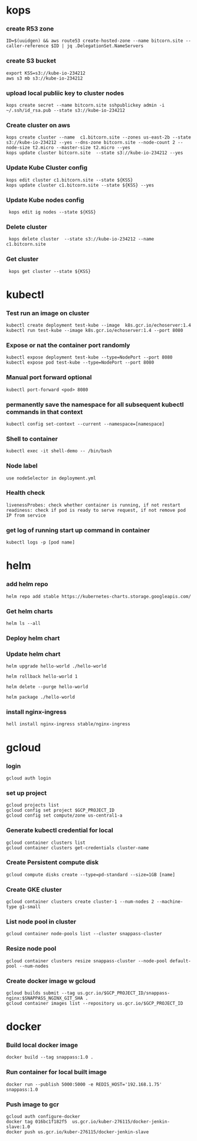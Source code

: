 #  kops
### create R53 zone
    ID=$(uuidgen) && aws route53 create-hosted-zone --name bitcorn.site --caller-reference $ID | jq .DelegationSet.NameServers

### create S3 bucket
    export KSS=s3://kube-io-234212
    aws s3 mb s3://kube-io-234212

### upload local publiic key to cluster nodes
    kops create secret --name bitcorn.site sshpublickey admin -i ~/.ssh/id_rsa.pub --state s3://kube-io-234212

### Create cluster on aws
    kops create cluster --name  c1.bitcorn.site --zones us-east-2b --state s3://kube-io-234212 --yes --dns-zone bitcorn.site --node-count 2 --node-size t2.micro --master-size t2.micro --yes 
    kops update cluster bitcorn.site  --state s3://kube-io-234212 --yes

### Update Kube Cluster config
    kops edit cluster c1.bitcorn.site --state ${KSS}
    kops update cluster c1.bitcorn.site --state ${KSS} --yes

### Update Kube nodes config
     kops edit ig nodes --state ${KSS}

### Delete cluster
     kops delete cluster  --state s3://kube-io-234212 --name  c1.bitcorn.site

### Get cluster
     kops get cluster --state ${KSS}


# kubectl
### Test run an image on cluster
    kubectl create deployment test-kube --image  k8s.gcr.io/echoserver:1.4
    kubectl run test-kube --image k8s.gcr.io/echoserver:1.4 --port 8080  

### Expose or nat the container port randomly
    kubectl expose deployment test-kube --type=NodePort --port 8080
    kubectl expose pod test-kube --type=NodePort --port 8080
### Manual port forward optional
    kubectl port-forward <pod> 8080
    
### permanently save the namespace for all subsequent kubectl commands in that context
    kubectl config set-context --current --namespace=[namespace]

### Shell to container
    kubectl exec -it shell-demo -- /bin/bash

### Node label
    use nodeSelector in deployment.yml

### Health check
    livenessProbes: check whether container is running, if not restart
    readiness: check if pod is ready to serve request, if not remove pod IP from service

### get log of running start up command in container
    kubectl logs -p [pod name]



# helm

### add helm repo
    helm repo add stable https://kubernetes-charts.storage.googleapis.com/

### Get helm charts
    helm ls --all

### Deploy helm chart

### Update helm chart
    helm upgrade hello-world ./hello-world

    helm rollback hello-world 1

    helm delete --purge hello-world

    helm package ./hello-world

### install nginx-ingress
    hell install nginx-ingress stable/nginx-ingress


# gcloud 

### login
    gcloud auth login

### set up project
    gcloud projects list
    gcloud config set project $GCP_PROJECT_ID
    gcloud config set compute/zone us-central1-a

### Generate kubectl credential for local 
    gcloud container clusters list
    gcloud container clusters get-credentials cluster-name

### Create Persistent compute disk
    gcloud compute disks create --type=pd-standard --size=1GB [name]

### Create GKE cluster
    gcloud container clusters create cluster-1 --num-nodes 2 --machine-type g1-small
    
### List node pool in cluster
    gcloud container node-pools list --cluster snappass-cluster

### Resize node pool
    gcloud container clusters resize snappass-cluster --node-pool default-pool --num-nodes
    
### Create docker image w gcloud
    gcloud builds submit --tag us.gcr.io/$GCP_PROJECT_ID/snappass-nginx:$SNAPPASS_NGINX_GIT_SHA .
    gcloud container images list --repository us.gcr.io/$GCP_PROJECT_ID

# docker

### Build local docker image
    docker build --tag snappass:1.0 .

### Run container for local built image
    docker run --publish 5000:5000 -e REDIS_HOST='192.168.1.75' snappass:1.0

### Push image to gcr
    gcloud auth configure-docker
    docker tag 016bc1f182f5  us.gcr.io/kuber-276115/docker-jenkin-slave:1.0
    docker push us.gcr.io/kuber-276115/docker-jenkin-slave
